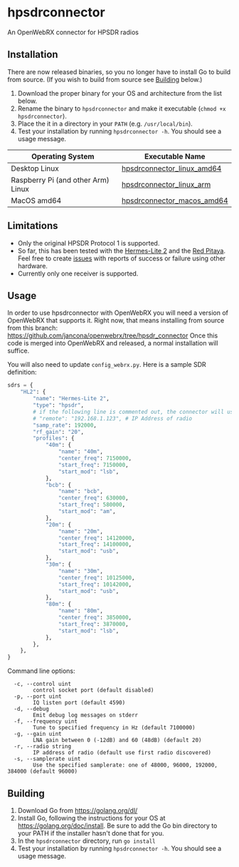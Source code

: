 # hpsdrconnector
An OpenWebRX connector for HPSDR radios

## Installation

There are now released binaries, so you no longer have to install Go to build from source. (If you wish to build from source see [Building](https://github.com/jancona/hpsdrconnector#building) below.)

1. Download the proper binary for your OS and architecture from the list below.
2. Rename the binary to `hpsdrconnector` and make it executable (`chmod +x hpsdrconnector`).
3. Place the it in a directory in your `PATH` (e.g. `/usr/local/bin`).
4. Test your installation by running `hpsdrconnector -h`. You should see a usage message.

| Operating System | Executable Name |
| ---------------- | --------------- |
| Desktop Linux | [hpsdrconnector_linux_amd64](https://github.com/jancona/hpsdrconnector/releases/latest/download/hpsdrconnector_linux_amd64) |
| Raspberry Pi (and other Arm) Linux | [hpsdrconnector_linux_arm](https://github.com/jancona/hpsdrconnector/releases/latest/download/hpsdrconnector_linux_arm) |
| MacOS amd64 | [hpsdrconnector_macos_amd64](https://github.com/jancona/hpsdrconnector/releases/latest/download/hpsdrconnector_macos_amd64) |

## Limitations
* Only the original HPSDR Protocol 1 is supported.
* So far, this has been tested with the [Hermes-Lite 2](https://github.com/softerhardware/Hermes-Lite2/wiki) and the [Red Pitaya](https://www.redpitaya.com/Catalog/p25/stemlab-125-14-sdr-kit?cat=a102). Feel free to create [issues](https://github.com/jancona/hpsdrconnector/issues) with reports of success or failure using other hardware.
* Currently only one receiver is supported.

## Usage
In order to use hpsdrconnector with OpenWebRX you will need a version of OpenWebRX that supports it. Right now, that means installing from source from this branch: https://github.com/jancona/openwebrx/tree/hpsdr_connector
Once this code is merged into OpenWebRX and released, a normal installation will suffice.

You will also need to update `config_webrx.py`. Here is a sample SDR definition:
```python
sdrs = {
    "HL2": {
        "name": "Hermes-Lite 2",
        "type": "hpsdr",
        # if the following line is commented out, the connector will use the first radio it discovers
        # "remote": "192.168.1.123", # IP Address of radio
        "samp_rate": 192000,
        "rf_gain": "20",
        "profiles": {
            "40m": {
                "name": "40m",
                "center_freq": 7150000,
                "start_freq": 7150000,
                "start_mod": "lsb",
            },
            "bcb": {
                "name": "bcb",
                "center_freq": 630000,
                "start_freq": 580000,
                "start_mod": "am",
            },
            "20m": {
                "name": "20m",
                "center_freq": 14120000,
                "start_freq": 14100000,
                "start_mod": "usb",
            },
            "30m": {
                "name": "30m",
                "center_freq": 10125000,
                "start_freq": 10142000,
                "start_mod": "usb",
            },
            "80m": {
                "name": "80m",
                "center_freq": 3850000,
                "start_freq": 3870000,
                "start_mod": "lsb",
            },
        },
    },
}
```

Command line options:
```
  -c, --control uint
        control socket port (default disabled)
  -p, --port uint
        IQ listen port (default 4590)
  -d, --debug
        Emit debug log messages on stderr
  -f, --frequency uint
        Tune to specified frequency in Hz (default 7100000)
  -g, --gain uint
        LNA gain between 0 (-12dB) and 60 (48dB) (default 20)
  -r, --radio string
        IP address of radio (default use first radio discovered)
  -s, --samplerate uint
        Use the specified samplerate: one of 48000, 96000, 192000, 384000 (default 96000)
```

## Building
1. Download Go from https://golang.org/dl/
2. Install Go, following the instructions for your OS at https://golang.org/doc/install. Be sure to add the Go bin directory to your PATH if the installer hasn't done that for you.
3. In the `hpsdrconnector` directory, run `go install`
4. Test your installation by running `hpsdrconnector -h`. You should see a usage message.

